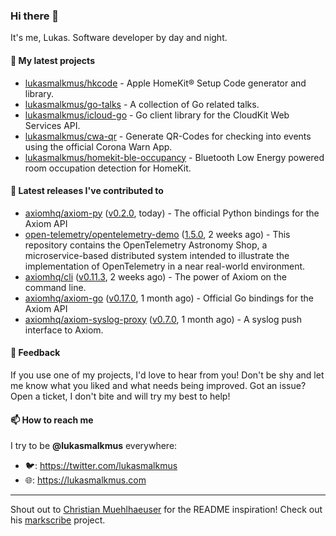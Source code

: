 ### Hi there 👋

It's me, Lukas. Software developer by day and night.

#### 🌱 My latest projects

- [lukasmalkmus/hkcode](https://github.com/lukasmalkmus/hkcode) - Apple HomeKit® Setup Code generator and library.
- [lukasmalkmus/go-talks](https://github.com/lukasmalkmus/go-talks) - A collection of Go related talks.
- [lukasmalkmus/icloud-go](https://github.com/lukasmalkmus/icloud-go) - Go client library for the CloudKit Web Services API.
- [lukasmalkmus/cwa-qr](https://github.com/lukasmalkmus/cwa-qr) - Generate QR-Codes for checking into events using the official Corona Warn App.
- [lukasmalkmus/homekit-ble-occupancy](https://github.com/lukasmalkmus/homekit-ble-occupancy) - Bluetooth Low Energy powered room occupation detection for HomeKit.

#### 🔭 Latest releases I've contributed to

- [axiomhq/axiom-py](https://github.com/axiomhq/axiom-py) ([v0.2.0](https://github.com/axiomhq/axiom-py/releases/tag/v0.2.0), today) - The official Python bindings for the Axiom API
- [open-telemetry/opentelemetry-demo](https://github.com/open-telemetry/opentelemetry-demo) ([1.5.0](https://github.com/open-telemetry/opentelemetry-demo/releases/tag/1.5.0), 2 weeks ago) - This repository contains the OpenTelemetry Astronomy Shop, a microservice-based distributed system intended to illustrate the implementation of OpenTelemetry in a near real-world environment.
- [axiomhq/cli](https://github.com/axiomhq/cli) ([v0.11.3](https://github.com/axiomhq/cli/releases/tag/v0.11.3), 2 weeks ago) - The power of Axiom on the command line.
- [axiomhq/axiom-go](https://github.com/axiomhq/axiom-go) ([v0.17.0](https://github.com/axiomhq/axiom-go/releases/tag/v0.17.0), 1 month ago) - Official Go bindings for the Axiom API
- [axiomhq/axiom-syslog-proxy](https://github.com/axiomhq/axiom-syslog-proxy) ([v0.7.0](https://github.com/axiomhq/axiom-syslog-proxy/releases/tag/v0.7.0), 1 month ago) - A syslog push interface to Axiom.

#### 💬 Feedback

If you use one of my projects, I'd love to hear from you! Don't be shy and let
me know what you liked and what needs being improved. Got an issue? Open a
ticket, I don't bite and will try my best to help!

#### 📫 How to reach me

I try to be **@lukasmalkmus** everywhere:

- 🐦: https://twitter.com/lukasmalkmus
- 🌐: https://lukasmalkmus.com

---

Shout out to [Christian Muehlhaeuser](https://github.com/muesli) for the README
inspiration! Check out his [markscribe](https://github.com/muesli/markscribe)
project.
